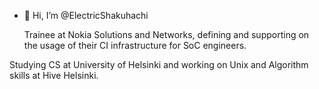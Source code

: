 - 👋 Hi, I’m @ElectricShakuhachi

  Trainee at Nokia Solutions and Networks,
defining and supporting on the usage of their CI infrastructure for SoC engineers.

Studying CS at University of Helsinki and working on Unix and Algorithm skills at Hive Helsinki.
